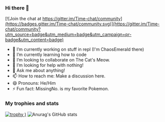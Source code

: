 ### Hi there 👋

[![Join the chat at https://gitter.im/Time-chat/community](https://badges.gitter.im/Time-chat/community.svg)](https://gitter.im/Time-chat/community?utm_source=badge&utm_medium=badge&utm_campaign=pr-badge&utm_content=badge)

- 🔭 I’m currently working on stuff in repl (I'm ChaosEmerald there)
- 🌱 I’m currently learning how to code
- 👯 I’m looking to collaborate on The Cat's Meow.
- 🤔 I’m looking for help with nothing!
- 💬 Ask me about anything!
- 📫 How to reach me: Make a discussion here.
- 😄 Pronouns: He/Him
- ⚡ Fun fact: MissingNo. is my favorite Pokemon.
### My trophies and stats
[![trophy](https://github-profile-trophy.vercel.app/?username=Time-dragon&theme=darkhub)
)](https://github.com/ryo-ma/github-profile-trophy)
![Anurag's GitHub stats](https://github-readme-stats.vercel.app/api?username=Time-dragon&show_icons=true&theme=dark)
